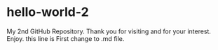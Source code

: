 # hello-world-2
My 2nd GitHub Repository. Thank you for visiting and for your interest. Enjoy.
this line is First change to .md file.
